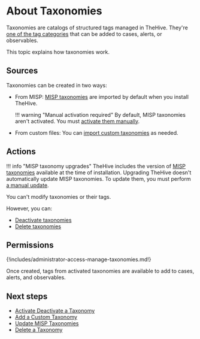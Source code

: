 # About Taxonomies

Taxonomies are catalogs of structured tags managed in TheHive. They're [one of the tag categories](../../user-guides/analyst-corner/cases/tags/about-tags.md) that can be added to cases, alerts, or observables.

This topic explains how taxonomies work.

## Sources

Taxonomies can be created in two ways:

* From MISP: [MISP taxonomies](https://github.com/MISP/misp-taxonomies) are imported by default when you install TheHive.

    !!! warning "Manual activation required"
        By default, MISP taxonomies aren't activated. You must [activate them manually](activate-deactivate-a-taxonomy.md).

* From custom files: You can [import custom taxonomies](add-a-custom-taxonomy.md) as needed.

## Actions

!!! info "MISP taxonomy upgrades"
    TheHive includes the version of [MISP taxonomies](https://www.misp-project.org/taxonomies.html) available at the time of installation. Upgrading TheHive doesn't automatically update MISP taxonomies. To update them, you must perform [a manual update](update-misp-taxonomies.md).

You can't modify taxonomies or their tags. 

However, you can:

* [Deactivate taxonomies](activate-deactivate-a-taxonomy.md)
* [Delete taxonomies](delete-a-taxonomy.md)

## Permissions

{!includes/administrator-access-manage-taxonomies.md!}

Once created, tags from activated taxonomies are available to add to cases, alerts, and observables.

<h2>Next steps</h2>

* [Activate Deactivate a Taxonomy](activate-deactivate-a-taxonomy.md)
* [Add a Custom Taxonomy](add-a-custom-taxonomy.md)
* [Update MISP Taxonomies](update-misp-taxonomies.md)
* [Delete a Taxonomy](delete-a-taxonomy.md)